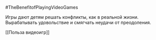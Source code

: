 #TheBenefitofPlayingVideoGames 

Игры дают детям решать конфликты, как в реальной жизни. Вырабатывать удовольствие и смягчать неудачи от преодоления.

[[Польза видеоигр]]